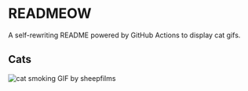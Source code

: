 # READMEOW

A self-rewriting README powered by GitHub Actions to display cat gifs.

## Cats

![cat smoking GIF by sheepfilms](https://media2.giphy.com/media/l0ExdMHUDKteztyfe/200.gif?cid=9acd02da6qye258wyjv8uk4nf9sd92pbgta1621em76saniv&ep=v1_gifs_search&rid=200.gif&ct=g)
